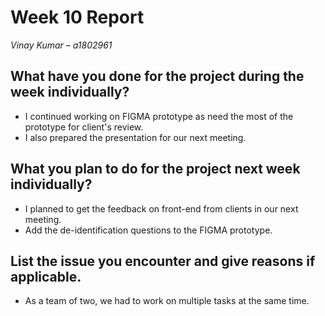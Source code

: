 # Week 10 Report
*Vinay Kumar – a1802961*

## What have you done for the project during the week individually?

- I continued working on FIGMA prototype as need the most of the prototype for client's review.
- I also prepared the presentation for our next meeting.

## What you plan to do for the project next week individually?
- I planned to get the feedback on front-end from clients in our next meeting.
- Add the de-identification questions to the FIGMA prototype. 

## List the issue you encounter and give reasons if applicable.
- As a team of two, we had to work on multiple tasks at the same time.